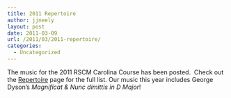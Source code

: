 ```yaml
---
title: 2011 Repertoire
author: jjneely
layout: post
date: 2011-03-09
url: /2011/03/2011-repertoire/
categories:
  - Uncategorized
---
```

The music for the 2011 RSCM Carolina Course has been posted.  Check out the [Repertoire][1] page for the full list. Our music this year includes George Dyson&#8217;s *Magnificat & Nunc dimittis in D Major*!

 [1]: /course-information/repertoire/